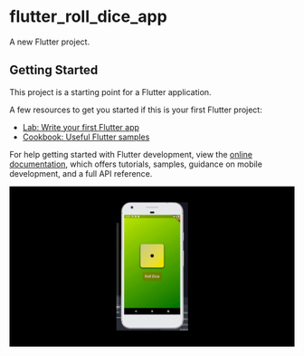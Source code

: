 # flutter_roll_dice_app

A new Flutter project.

## Getting Started

This project is a starting point for a Flutter application.

A few resources to get you started if this is your first Flutter project:

- [Lab: Write your first Flutter app](https://docs.flutter.dev/get-started/codelab)
- [Cookbook: Useful Flutter samples](https://docs.flutter.dev/cookbook)

For help getting started with Flutter development, view the
[online documentation](https://docs.flutter.dev/), which offers tutorials,
samples, guidance on mobile development, and a full API reference.

![Alt text](https://github.com/cakirburak/flutter_roll_dice_app/blob/6d53291e66ff0151320d7ecda17bd138cf1e4045/assets/images/2023-05-09%2022-23-12.gif)